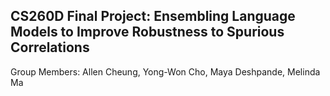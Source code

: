 ## CS260D Final Project: Ensembling Language Models to Improve Robustness to Spurious Correlations

Group Members: Allen Cheung, Yong-Won Cho, Maya Deshpande, Melinda Ma

